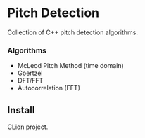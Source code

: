 # Pitch Detection

Collection of C++ pitch detection algorithms.

### Algorithms

* McLeod Pitch Method (time domain)
* Goertzel
* DFT/FFT
* Autocorrelation (FFT)


## Install

CLion project.
